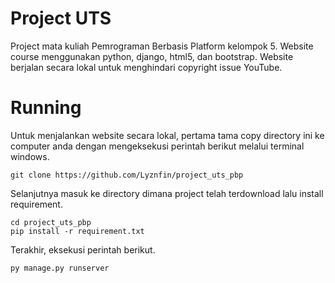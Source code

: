 # Project UTS
Project mata kuliah Pemrograman Berbasis Platform kelompok 5. Website course menggunakan python, django, html5, dan bootstrap. Website berjalan secara lokal untuk menghindari copyright issue YouTube.

# Running
Untuk menjalankan website secara lokal, pertama tama copy directory ini ke computer anda dengan mengeksekusi perintah berikut melalui terminal windows.
```
git clone https://github.com/Lyznfin/project_uts_pbp
```
Selanjutnya masuk ke directory dimana project telah terdownload lalu install requirement.
```
cd project_uts_pbp
pip install -r requirement.txt
```
Terakhir, eksekusi perintah berikut.
```
py manage.py runserver
```
